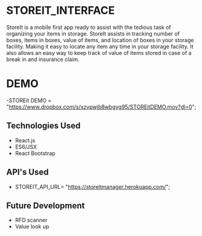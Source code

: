 # STOREIT_INTERFACE

StoreIt is a mobile first app ready to assist with the tedious task of organizing your items in storage.  StoreIt assists in tracking number of boxes, items in boxes, value of items, and location of boxes in your storage facility.  Making it easy to locate any item any time in your storage facility.  It also allows an easy way to keep track of value of items stored in case of a break in and insurance claim.  


# DEMO

-STOREit DEMO = "https://www.dropbox.com/s/xzvpwjb8wbgvg95/STOREitDEMO.mov?dl=0";

## Technologies Used

- React.js
- ES6/JSX
- React Bootstrap

## API's Used

- STOREIT_API_URL= "https://storeitmanager.herokuapp.com/";


## Future Development

- RFD scanner
- Value look up
